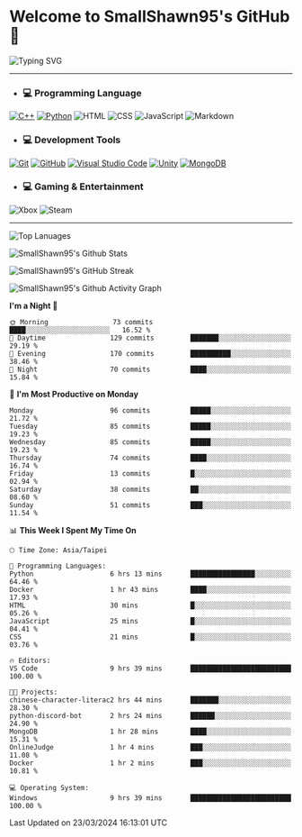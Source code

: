 # Welcome to SmallShawn95's GitHub 👋

![Typing SVG](https://readme-typing-svg.demolab.com/?lines=print("Hello,+world");cout+>>+"Hello,+world!";console.log("Hello,+world!")&center=true&vCenter=true&size=22&random=true)

***
<!-- https://shields.io/, https://simpleicons.org/ -->
* ### 💻 Programming Language
[![C++](https://img.shields.io/badge/-C++-00599C?style=flat-square&logo=cplusplus)](https://cplusplus.com/)
[![Python](https://img.shields.io/badge/-Python-3776AB?style=flat-square&logo=python&logoColor=white)](https://www.python.org/)
![HTML](https://img.shields.io/badge/-HTML-E34F26?style=flat-square&logo=html5&logoColor=white)
![CSS](https://img.shields.io/badge/-CSS-1572B6?style=flat-square&logo=css3)
![JavaScript](https://img.shields.io/badge/-JavaScript-F7DF1E?style=flat-square&logo=javascript&logoColor=white)
![Markdown](https://img.shields.io/badge/-Markdown-000000?style=flat-square&logo=markdown)
* ### 💻 Development Tools
[![Git](https://img.shields.io/badge/-Git-f05032?style=flat-square&logo=git&logoColor=white)](https://git-scm.com/)
[![GitHub](https://img.shields.io/badge/-GitHub-181717?style=flat-square&logo=github)](https://github.com/)
[![Visual Studio Code](https://img.shields.io/badge/-Visual%20Studio%20Code-007ACC?style=flat-square&logo=visualstudiocode)](https://code.visualstudio.com/)
[![Unity](https://img.shields.io/badge/-Unity-000000?style=flat-square&logo=unity)](https://unity.com/)
[![MongoDB](https://img.shields.io/badge/-MongoDB-47A248?style=flat-square&logo=mongodb&logoColor=white)](https://www.mongodb.com/)
* ### 💻 Gaming & Entertainment
![Xbox](https://img.shields.io/badge/-Xbox-107C10?style=flat-square&logo=xbox)
![Steam](https://img.shields.io/badge/-Steam-000000?style=flat-square&logo=steam)
***

<!-- ![GitHub User's Stars](https://img.shields.io/github/stars/smallshawn95?color=orange&label=Stars&labelColor=yellow) -->
<!-- ![GitHub Followers](https://img.shields.io/github/followers/smallshawn95?color=orange&label=Followers&labelColor=FFDBAC) -->

![Top Lanuages](https://github-readme-stats.vercel.app/api/top-langs/?username=smallshawn95&theme=holi&layout=donut&size_weight=0.5&count_weight=0.5&exclude_repo=smallshawn95.github.io)

![SmallShawn95's Github Stats](https://github-readme-stats.vercel.app/api?username=smallshawn95&theme=holi&show_icons=true&rank_icon=github)

![SmallShawn95's GitHub Streak](https://streak-stats.demolab.com/?user=smallshawn95&theme=holi-theme&date_format=M%20j%5B%2C%20Y%5D)

![SmallShawn95's Github Activity Graph](https://github-readme-activity-graph.vercel.app/graph?username=smallshawn95&theme=tokyo-night)

<!-- ![SmallShawn95's WakaTime Stats](https://github-readme-stats.vercel.app/api/wakatime?username=smallshawn95) -->
<!-- ![Repositorie Card](https://github-readme-stats.vercel.app/api/pin/?username=smallshawn95&repo=Python-Discord-Bot-Course&theme=holi) -->
<!-- ![Repositorie Card](https://github-readme-stats.vercel.app/api/pin/?username=smallshawn95&repo=ZeroJudge-Code&theme=holi) -->

<!--START_SECTION:waka-->
**I'm a Night 🦉** 

```text
🌞 Morning                73 commits          ████░░░░░░░░░░░░░░░░░░░░░   16.52 % 
🌆 Daytime                129 commits         ███████░░░░░░░░░░░░░░░░░░   29.19 % 
🌃 Evening                170 commits         ██████████░░░░░░░░░░░░░░░   38.46 % 
🌙 Night                  70 commits          ████░░░░░░░░░░░░░░░░░░░░░   15.84 % 
```
📅 **I'm Most Productive on Monday** 

```text
Monday                   96 commits          █████░░░░░░░░░░░░░░░░░░░░   21.72 % 
Tuesday                  85 commits          █████░░░░░░░░░░░░░░░░░░░░   19.23 % 
Wednesday                85 commits          █████░░░░░░░░░░░░░░░░░░░░   19.23 % 
Thursday                 74 commits          ████░░░░░░░░░░░░░░░░░░░░░   16.74 % 
Friday                   13 commits          █░░░░░░░░░░░░░░░░░░░░░░░░   02.94 % 
Saturday                 38 commits          ██░░░░░░░░░░░░░░░░░░░░░░░   08.60 % 
Sunday                   51 commits          ███░░░░░░░░░░░░░░░░░░░░░░   11.54 % 
```


📊 **This Week I Spent My Time On** 

```text
🕑︎ Time Zone: Asia/Taipei

💬 Programming Languages: 
Python                   6 hrs 13 mins       ████████████████░░░░░░░░░   64.46 % 
Docker                   1 hr 43 mins        ████░░░░░░░░░░░░░░░░░░░░░   17.93 % 
HTML                     30 mins             █░░░░░░░░░░░░░░░░░░░░░░░░   05.26 % 
JavaScript               25 mins             █░░░░░░░░░░░░░░░░░░░░░░░░   04.41 % 
CSS                      21 mins             █░░░░░░░░░░░░░░░░░░░░░░░░   03.76 % 

🔥 Editors: 
VS Code                  9 hrs 39 mins       █████████████████████████   100.00 % 

🐱‍💻 Projects: 
chinese-character-literac2 hrs 44 mins       ███████░░░░░░░░░░░░░░░░░░   28.30 % 
python-discord-bot       2 hrs 24 mins       ██████░░░░░░░░░░░░░░░░░░░   24.90 % 
MongoDB                  1 hr 28 mins        ████░░░░░░░░░░░░░░░░░░░░░   15.31 % 
OnlineJudge              1 hr 4 mins         ███░░░░░░░░░░░░░░░░░░░░░░   11.08 % 
Docker                   1 hr 2 mins         ███░░░░░░░░░░░░░░░░░░░░░░   10.81 % 

💻 Operating System: 
Windows                  9 hrs 39 mins       █████████████████████████   100.00 % 
```


 Last Updated on 23/03/2024 16:13:01 UTC
<!--END_SECTION:waka-->

<!--
**smallshawn95/smallshawn95** is a ✨ _special_ ✨ repository because its `README.md` (this file) appears on your GitHub profile.

- 🔭 I’m currently working on ...
- 🌱 I’m currently learning ...
- 👯 I’m looking to collaborate on ...
- 🤔 I’m looking for help with ...
- 💬 Ask me about ...
- 📫 How to reach me: ...
- 😄 Pronouns: ...
- ⚡ Fun fact: ...
-->
